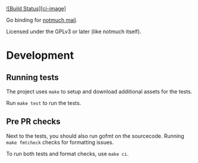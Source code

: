 [![Build Status][ci-image]][ci]

Go binding for [notmuch mail][notmuch].

Licensed under the GPLv3 or later (like notmuch itself).

# Development

## Running tests
The project uses `make` to setup and download additional assets for the tests.

Run `make test` to run the tests.

## Pre PR checks
Next to the tests, you should also run gofmt on the sourcecode.
Running `make fmtcheck` checks for formatting issues.

To run both tests and format checks, use `make ci`.

[notmuch]: http://notmuchmail.org/
[ci-img]: https://gitlab.com/isd/go-notmuch/badges/master/build.svg
[ci]: https://gitlab.com/isd/go-notmuch/pipelines
